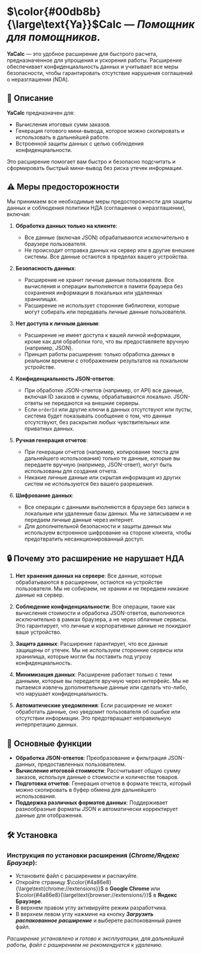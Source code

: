 # $\color{#00db8b}{\large\text{Ya}}$**Calc** — *Помощник для помощников.*

**YaCalc** — это удобное расширение для быстрого расчета, предназначенное для упрощения и ускорения работы. Расширение обеспечивает конфиденциальность данных и учитывает все меры безопасности, чтобы гарантировать отсутствие нарушения соглашений о неразглашении (NDA).

## 🚀 Описание

**YaCalc** предназначен для:

- Вычисления итоговых сумм заказов.
- Генерация готового мини-вывода, которое можно скопировать и использовать в дальнейшей работе.
- Встроенной защиты данных с целью соблюдения конфиденциальности.

Это расширение помогает вам быстро и безопасно подсчитать и сформировать быстрый мини-вывод без риска утечек информации.

## ⚠️ Меры предосторожности

Мы принимаем все необходимые меры предосторожности для защиты данных и соблюдения политики НДА (соглашения о неразглашении), включая:

1. **Обработка данных только на клиенте**:
   - Все данные (включая JSON) обрабатываются исключительно в браузере пользователя.
   - Не происходит отправка данных на сервер или в другие внешние системы. Все данные остаются в пределах вашего устройства.

2. **Безопасность данных**:
   - Расширение не хранит личные данные пользователя. Все вычисления и операции выполняются в памяти браузера без сохранения информации в локальных или удаленных хранилищах.
   - Расширение не использует сторонние библиотеки, которые могут собирать или передавать личные данные пользователя.

3. **Нет доступа к личным данным**:
   - Расширение не имеет доступа к вашей личной информации, кроме как для обработки того, что вы предоставляете вручную (например, JSON).
   - Принцип работы расширения: только обработка данных в реальном времени с отображением результатов на локальном устройстве.

4. **Конфиденциальность JSON-ответов**:
   - При обработке JSON-ответов (например, от API) все данные, включая ID заказов и суммы, обрабатываются локально. JSON-ответы не передаются на внешние серверы.
   - Если `orderId` или другие ключи в данных отсутствуют или пусты, система будет показывать сообщение о том, что данные отсутствуют, без раскрытия любых чувствительных или приватных данных.

5. **Ручная генерация отчетов**:
   - При генерации отчетов (например, копирование текста для дальнейшего использования) только те данные, которые вы передаете вручную (например, JSON-ответ), могут быть использованы для создания отчета.
   - Никакие личные данные или скрытая информация из других систем не используются без вашего разрешения.

6. **Шифрование данных**:
   - Все операции с данными выполняются в браузере без записи в локальные или удаленные базы данных. Мы не записываем и не передаем личные данные через интернет.
   - Для дополнительной безопасности и защиты данных мы используем встроенное шифрование на стороне клиента, чтобы предотвратить несанкционированный доступ.

## 🔒 Почему это расширение не нарушает НДА

1. **Нет хранения данных на сервере**: Все данные, которые обрабатываются в расширении, остаются на устройстве пользователя. Мы не собираем, не храним и не передаем никакие данные на сервер.

2. **Соблюдение конфиденциальности**: Все операции, такие как вычисления стоимости и обработка JSON-ответов, выполняются исключительно в рамках браузера, а не через облачные сервисы. Это гарантирует, что личные и корпоративные данные не покидают ваше устройство.

3. **Защита данных**: Расширение гарантирует, что все данные защищены от утечек. Мы не используем сторонние сервисы или хранилища, которые могли бы поставить под угрозу конфиденциальность.

4. **Минимизация данных**: Расширение работает только с теми данными, которые вы передаете вручную через интерфейс. Мы не пытаемся извлечь дополнительные данные или сделать что-либо, что нарушает конфиденциальность.

5. **Автоматические уведомления**: Если расширение не может обработать данные, оно уведомит пользователя об ошибке или отсутствии информации. Это предотвращает неправильную интерпретацию данных.

## 🎯 Основные функции

- **Обработка JSON-ответов**: Преобразование и фильтрация JSON-данных, предоставленных пользователем.
- **Вычисление итоговой стоимости**: Рассчитывает общую сумму заказов, используя данные о стоимости и количестве товаров.
- **Подготовка отчетов**: Генерация отчетов в формате текста, который можно скопировать в буфер обмена для дальнейшего использования.
- **Поддержка различных форматов данных**: Поддерживает разнообразные форматы JSON и автоматически корректирует данные для отображения.

## 🛠️ Установка

### Инструкция по установки расширения (*Chrome/Яндекс Браузер*):
+ Установите файл с расширением и распакуйте.
+ Откройте страницу $\color{#4a86e8}{\large\text{chrome://extensions}}$ в **Google Chrome** или $\color{#4a86e8}{\large\text{browser://extensions/}}$ в **Яндекс Браузере**.
+ В верхнем правом углу активируйте режим разработчика.
+ В верхнем левом углу нажмине на кнопку ***Загрузить распакованное расширение*** и выберете распокованный ранее файл.

*Расширение установлено и готово к эксплуатации, для дальнейшей работы, файл с раширением не рекомендуется к удалению.*
